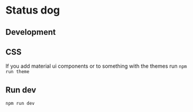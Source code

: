 # Status dog

## Development

## CSS

If you add material ui components or to something with the themes run `npm run theme`

## Run dev

`npm run dev`
